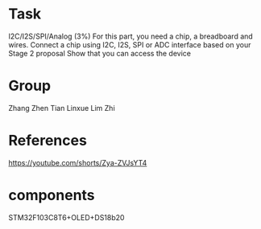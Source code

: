 # Task
I2C/I2S/SPI/Analog (3%)
For this part, you need a chip, a breadboard and wires.
Connect a chip using I2C, I2S, SPI or ADC interface based on your Stage 2 proposal
Show that you can access the device


# Group
Zhang Zhen
Tian Linxue
Lim Zhi

# References 
https://youtube.com/shorts/Zya-ZVJsYT4

# components 
STM32F103C8T6+OLED+DS18b20
